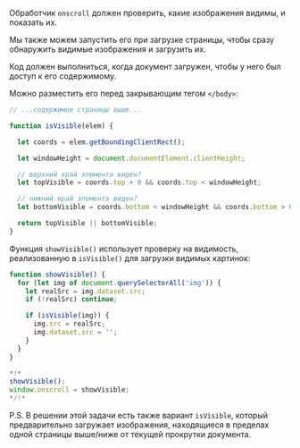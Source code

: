 Обработчик `onscroll` должен проверить, какие изображения видимы, и показать их.

Мы также можем запустить его при загрузке страницы, чтобы сразу обнаружить видимые изображения и загрузить их.

Код должен выполниться, когда документ загружен, чтобы у него был доступ к его содержимому.

Можно разместить его перед закрывающим тегом `</body>`:

```js
// ...содержимое страницы выше...

function isVisible(elem) {

  let coords = elem.getBoundingClientRect();

  let windowHeight = document.documentElement.clientHeight;

  // верхний край элемента виден?
  let topVisible = coords.top > 0 && coords.top < windowHeight;

  // нижний край элемента виден?
  let bottomVisible = coords.bottom < windowHeight && coords.bottom > 0;

  return topVisible || bottomVisible;
}
```

Функция `showVisible()` использует проверку на видимость, реализованную в `isVisible()` для загрузки видимых картинок:

```js
function showVisible() {
  for (let img of document.querySelectorAll('img')) {
    let realSrc = img.dataset.src;
    if (!realSrc) continue;

    if (isVisible(img)) {
      img.src = realSrc;
      img.dataset.src = '';
    }
  }
}

*!*
showVisible();
window.onscroll = showVisible;
*/!*
```

P.S. В решении этой задачи есть также вариант `isVisible`, который предварительно загружает изображения, находящиеся в пределах одной страницы выше/ниже от текущей прокрутки документа.
